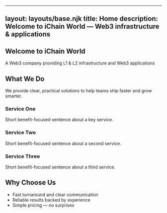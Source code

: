 

---
layout: layouts/base.njk
title: Home
description: Welcome to iChain World — Web3 infrastructure & applications
---

<section class="hero">
  <h1>Welcome to iChain World</h1>
  <p>A Web3 company providing L1 & L2 infrastructure and Web3 applications</p>
</section>

<section>
  <h2>What We Do</h2>
  <p>We provide clear, practical solutions to help teams ship faster and grow smarter.</p>
  <div class="grid">
    <div class="card">
      <h3>Service One</h3>
      <p>Short benefit-focused sentence about a key service.</p>
    </div>
    <div class="card">
      <h3>Service Two</h3>
      <p>Short benefit-focused sentence about a second service.</p>
    </div>
    <div class="card">
      <h3>Service Three</h3>
      <p>Short benefit-focused sentence about a third service.</p>
    </div>
  </div>
</section>

<section>
  <h2>Why Choose Us</h2>
  <ul class="checks">
    <li>Fast turnaround and clear communication</li>
    <li>Reliable results backed by experience</li>
    <li>Simple pricing — no surprises</li>
  </ul>
</section>
